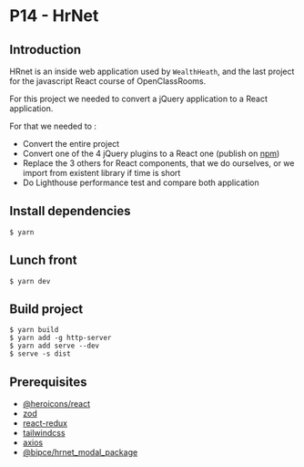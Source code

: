 # P14 - HrNet

## Introduction

HRnet is an inside web application used by `WealthHeath`, and the last project for the javascript React course of
OpenClassRooms.

For this project we needed to convert a jQuery application to a React application.

For that we needed to :

- Convert the entire project
- Convert one of the 4 jQuery plugins to a React one (publish on [npm](https://www.npmjs.com/))
- Replace the 3 others for React components, that we do ourselves, or we import from existent library if time is short
- Do Lighthouse performance test and compare both application

## Install dependencies

    $ yarn

## Lunch front

    $ yarn dev

## Build project

    $ yarn build
    $ yarn add -g http-server
    $ yarn add serve --dev
    $ serve -s dist

## Prerequisites

- [@heroicons/react](https://heroicons.com/)
- [zod](https://zod.dev/)
- [react-redux](https://react-redux.js.org/)
- [tailwindcss](https://tailwindcss.com/)
- [axios](https://axios-http.com/fr/docs/intro)
- [@bipce/hrnet_modal_package](https://www.npmjs.com/package/@bipce/hrnet_modal_package)